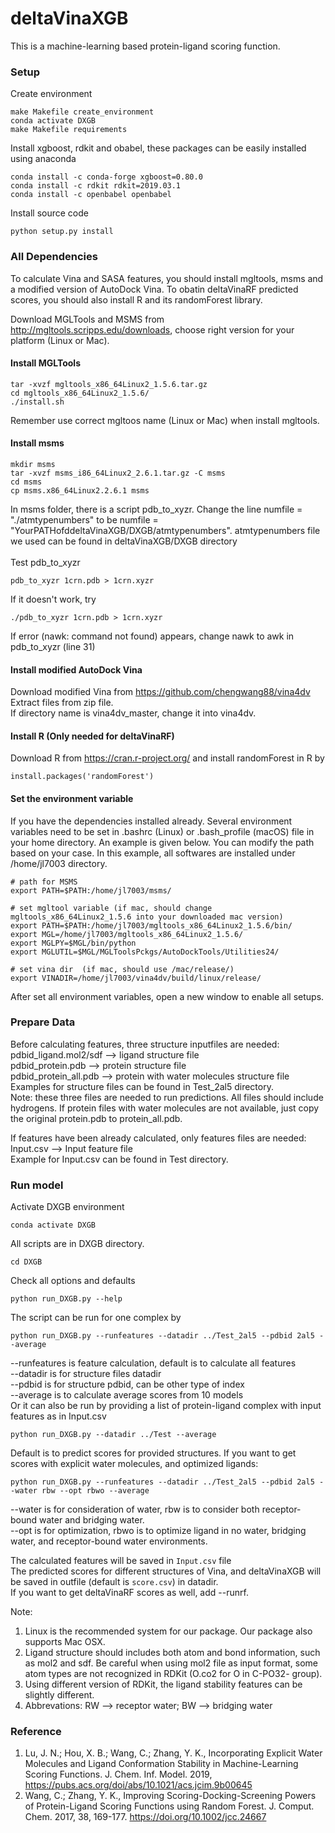 # deltaVinaXGB
This is a machine-learning based protein-ligand scoring function.
### Setup
Create environment
```
make Makefile create_environment
conda activate DXGB
make Makefile requirements
```
Install xgboost, rdkit and obabel, these packages can be easily installed using anaconda
```
conda install -c conda-forge xgboost=0.80.0
conda install -c rdkit rdkit=2019.03.1
conda install -c openbabel openbabel
```
Install source code
```
python setup.py install
```
### All Dependencies 

To calculate Vina and SASA features, you should install mgltools, msms and a modified version of AutoDock Vina. To obatin deltaVinaRF predicted scores, you should also install R and its randomForest library. <br>

Download MGLTools and MSMS from http://mgltools.scripps.edu/downloads, choose right version for your platform (Linux or Mac).<br>
#### Install MGLTools
```
tar -xvzf mgltools_x86_64Linux2_1.5.6.tar.gz 
cd mgltools_x86_64Linux2_1.5.6/ 
./install.sh
```
Remember use correct mgltoos name (Linux or Mac) when install mgltools.
#### Install msms
```
mkdir msms 
tar -xvzf msms_i86_64Linux2_2.6.1.tar.gz -C msms 
cd msms 
cp msms.x86_64Linux2.2.6.1 msms 
```
In msms folder, there is a script pdb_to_xyzr. Change the line numfile = "./atmtypenumbers" to be numfile = "YourPATHofddeltaVinaXGB/DXGB/atmtypenumbers". atmtypenumbers file we used can be found in deltaVinaXGB/DXGB directory <br><br>
Test pdb_to_xyzr
```
pdb_to_xyzr 1crn.pdb > 1crn.xyzr
```
If it doesn't work, try 
```
./pdb_to_xyzr 1crn.pdb > 1crn.xyzr
```
If error (nawk: command not found) appears, change nawk to awk in pdb_to_xyzr (line 31) <br>

#### Install modified AutoDock Vina
Download modified Vina from  https://github.com/chengwang88/vina4dv <br>
Extract files from zip file. <br>
If directory name is vina4dv_master, change it into vina4dv. <br>

#### Install R (Only needed for deltaVinaRF)
Download R from https://cran.r-project.org/ and install randomForest in R by
```
install.packages('randomForest')
```
#### Set the environment variable
If you have the dependencies installed already. Several environment variables need to be set in .bashrc (Linux) or .bash_profile (macOS) file in your home directory. An example is given below. You can modify the path based on your case. In this example, all softwares are installed under /home/jl7003 directory.<br>
```
# path for MSMS 
export PATH=$PATH:/home/jl7003/msms/

# set mgltool variable (if mac, should change mgltools_x86_64Linux2_1.5.6 into your downloaded mac version)
export PATH=$PATH:/home/jl7003/mgltools_x86_64Linux2_1.5.6/bin/
export MGL=/home/jl7003/mgltools_x86_64Linux2_1.5.6/ 
export MGLPY=$MGL/bin/python 
export MGLUTIL=$MGL/MGLToolsPckgs/AutoDockTools/Utilities24/ 

# set vina dir  (if mac, should use /mac/release/)
export VINADIR=/home/jl7003/vina4dv/build/linux/release/ 
```
After set all environment variables, open a new window to enable all setups. <br>

### Prepare Data
Before calculating features, three structure inputfiles are needed:<br>
pdbid_ligand.mol2/sdf         --> ligand structure file<br>
pdbid_protein.pdb             --> protein structure file<br>
pdbid_protein_all.pdb         --> protein with water molecules structure file<br>
Examples for structure files can be found in Test_2al5 directory.<br>
Note: these three files are needed to run predictions. All files should include hydrogens. If protein files with water molecules are not available, just copy the original protein.pdb to protein_all.pdb. 

If features have been already calculated, only features files are needed: <br>
Input.csv                     --> Input feature file <br>
Example for Input.csv can be found in Test directory.<br>

### Run model
Activate DXGB environment<br>
```
conda activate DXGB
```
All scripts are in DXGB directory.<br>
```
cd DXGB
```
Check all options and defaults<br>
```
python run_DXGB.py --help
```
The script can be run for one complex by
```
python run_DXGB.py --runfeatures --datadir ../Test_2al5 --pdbid 2al5 --average
```
--runfeatures is feature calculation, default is to calculate all features<br>
--datadir is for structure files datadir<br>
--pdbid is for structure pdbid, can be other type of index<br>
--average is to calculate average scores from 10 models<br>
Or it can also be run by providing a list of protein-ligand complex with input features as in Input.csv
```
python run_DXGB.py --datadir ../Test --average 
```
Default is to predict scores for provided structures. If you want to get scores with explicit water molecules, and optimized ligands:
```
python run_DXGB.py --runfeatures --datadir ../Test_2al5 --pdbid 2al5 --water rbw --opt rbwo --average 
``` 
--water is for consideration of water, rbw is to consider both receptor-bound water and bridging water. <br>
--opt is for optimization, rbwo is to optimize ligand in no water, bridging water, and receptor-bound water environments.<br>

The calculated features will be saved in <code>Input.csv</code> file<br>
The predicted scores for different structures of Vina, and deltaVinaXGB will be saved in outfile (default is <code>score.csv</code>) in datadir.<br>
If you want to get deltaVinaRF scores as well, add --runrf. <br>

Note:
1) Linux is the recommended system for our package. Our package also supports Mac OSX. 
2) Ligand structure should includes both atom and bond information, such as mol2 and sdf. Be careful when using mol2 file as input format, some atom types are not recognized in RDKit (O.co2 for O in C-PO32- group). 
3) Using different version of RDKit, the ligand stability features can be slightly different.
4) Abbrevations: RW --> receptor water; BW --> bridging water

### Reference
1. Lu, J. N.; Hou, X. B.; Wang, C.; Zhang, Y. K., Incorporating Explicit Water Molecules and Ligand Conformation Stability in Machine-Learning Scoring Functions. J. Chem. Inf. Model. 2019, https://pubs.acs.org/doi/abs/10.1021/acs.jcim.9b00645
2. Wang, C.; Zhang, Y. K., Improving Scoring-Docking-Screening Powers of Protein-Ligand Scoring Functions using Random Forest. J. Comput. Chem. 2017, 38, 169-177. https://doi.org/10.1002/jcc.24667





